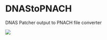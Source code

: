 # DNAStoPNACH
 DNAS Patcher output to PNACH file converter
 
<img src="https://i.gyazo.com/7dd61a191b878a0ff0f1d1d76697da26.png">
